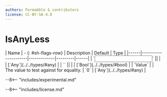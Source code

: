 ```yaml
---
authors: Formabble & contributors
license: CC-BY-SA-4.0
---
```



# IsAnyLess

<div class="sh-parameters" markdown="1">
| Name | - {: #sh-flags-row} | Description | Default | Type |
|------|---------------------|-------------|---------|------|
| `<input>` || | | [`Any`](../../types/#any) |
| `<output>` || | | [`Bool`](../../types/#bool) |
| `Value` |  | The value to test against for equality. | `0` | [`Any`](../../types/#any) |

</div>

--8<-- "includes/experimental.md"



--8<-- "includes/license.md"

